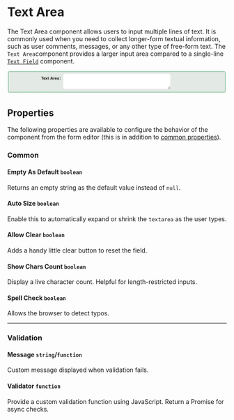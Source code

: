 # Text Area

The Text Area component allows users to input multiple lines of text. It is commonly used when you need to collect longer-form textual information, such as user comments, messages, or any other type of free-form text. The `Text Area`component provides a larger input area compared to a single-line [`Text Field`](/front-end-basics/form-components/data-entry/text-field.md) component.

![Image](../data-entry/images/textarea1.png)

[//]: # '<iframe width="100%" height="500" src="https://pd-docs-adminportal-test.shesha.dev/shesha/forms-designer/?id=4d5f3201-2ba4-4a19-b3de-08153124ea65" title="Text Area Component" ></iframe>'

## Properties

The following properties are available to configure the behavior of the component from the form editor (this is in addition to [common properties](/docs/front-end-basics/form-components/common-component-properties)).

### Common

#### **Empty As Default**  ``boolean``

Returns an empty string as the default value instead of ``null``.

#### **Auto Size**  ``boolean``

Enable this to automatically expand or shrink the ``textarea`` as the user types.

#### **Allow Clear**  ``boolean``

Adds a handy little clear button to reset the field.

#### **Show Chars Count** ``boolean``

Display a live character count. Helpful for length-restricted inputs.

#### **Spell Check** ``boolean``

Allows the browser to detect typos.

___

### Validation

#### **Message** ``string``/``function``

Custom message displayed when validation fails.

#### **Validator** ``function``

Provide a custom validation function using JavaScript. Return a Promise for async checks.